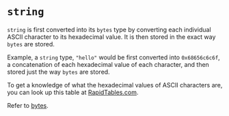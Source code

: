 # `string`

`string` is first converted into its `bytes` type by converting each individual ASCII character to its hexadecimal 
value. It is then stored in the exact way `bytes` are stored.

Example, a `string` type, `"hello"` would be first converted into `0x68656c6c6f`, a concatenation of each hexadecimal value of each character, and then stored just the way 
`bytes` are stored.

To get a knowledge of what the hexadecimal values of ASCII characters are, you can look up this table at 
[RapidTables.com](https://www.rapidtables.com/code/text/ascii-table.html).

Refer to [bytes](4-2-4-bytes.md).